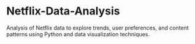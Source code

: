 # Netflix-Data-Analysis
Analysis of Netflix data to explore trends, user preferences, and content patterns using Python and data visualization techniques.
